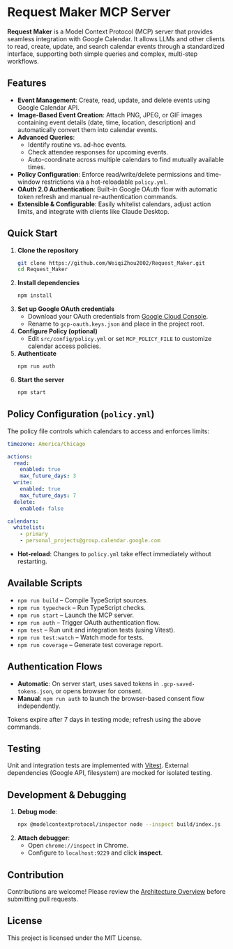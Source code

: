 # Request Maker MCP Server

**Request Maker** is a Model Context Protocol (MCP) server that provides seamless integration with Google Calendar. It allows LLMs and other clients to read, create, update, and search calendar events through a standardized interface, supporting both simple queries and complex, multi-step workflows.

## Features

- **Event Management**: Create, read, update, and delete events using Google Calendar API.
- **Image-Based Event Creation**: Attach PNG, JPEG, or GIF images containing event details (date, time, location, description) and automatically convert them into calendar events.
- **Advanced Queries**: 
  - Identify routine vs. ad-hoc events.
  - Check attendee responses for upcoming events.
  - Auto-coordinate across multiple calendars to find mutually available times.
- **Policy Configuration**: Enforce read/write/delete permissions and time-window restrictions via a hot-reloadable `policy.yml`.
- **OAuth 2.0 Authentication**: Built-in Google OAuth flow with automatic token refresh and manual re-authentication commands.
- **Extensible & Configurable**: Easily whitelist calendars, adjust action limits, and integrate with clients like Claude Desktop.

## Quick Start

1. **Clone the repository**
   ```bash
   git clone https://github.com/WeiqiZhou2002/Request_Maker.git
   cd Request_Maker
   ```
2. **Install dependencies**
   ```bash
   npm install
   ```
3. **Set up Google OAuth credentials**
   - Download your OAuth credentials from [Google Cloud Console](https://console.cloud.google.com/apis/credentials).
   - Rename to `gcp-oauth.keys.json` and place in the project root.
4. **Configure Policy (optional)**
   - Edit `src/config/policy.yml` or set `MCP_POLICY_FILE` to customize calendar access policies.
5. **Authenticate**
   ```bash
   npm run auth
   ```
6. **Start the server**
   ```bash
   npm start
   ```

## Policy Configuration (`policy.yml`)

The policy file controls which calendars to access and enforces limits:

```yaml
timezone: America/Chicago

actions:
  read:
    enabled: true
    max_future_days: 3
  write:
    enabled: true
    max_future_days: 7
  delete:
    enabled: false

calendars:
  whitelist:
    - primary
    - personal_projects@group.calendar.google.com
```

- **Hot-reload**: Changes to `policy.yml` take effect immediately without restarting.

## Available Scripts

- `npm run build` – Compile TypeScript sources.
- `npm run typecheck` – Run TypeScript checks.
- `npm run start` – Launch the MCP server.
- `npm run auth` – Trigger OAuth authentication flow.
- `npm test` – Run unit and integration tests (using Vitest).
- `npm run test:watch` – Watch mode for tests.
- `npm run coverage` – Generate test coverage report.

## Authentication Flows

- **Automatic**: On server start, uses saved tokens in `.gcp-saved-tokens.json`, or opens browser for consent.
- **Manual**: `npm run auth` to launch the browser-based consent flow independently.

Tokens expire after 7 days in testing mode; refresh using the above commands.

## Testing

Unit and integration tests are implemented with [Vitest](https://vitest.dev/). External dependencies (Google API, filesystem) are mocked for isolated testing.

## Development & Debugging

1. **Debug mode**:
   ```bash
   npx @modelcontextprotocol/inspector node --inspect build/index.js
   ```
2. **Attach debugger**:
   - Open `chrome://inspect` in Chrome.
   - Configure to `localhost:9229` and click **inspect**.

## Contribution

Contributions are welcome! Please review the [Architecture Overview](docs/architecture.md) before submitting pull requests.

## License

This project is licensed under the MIT License.
